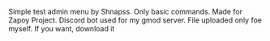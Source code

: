 Simple test admin menu by Shnapss. Only basic commands. Made for Zapoy Project.
Discord bot used for my gmod server. File uploaded only foe myself.
If you want, download it

